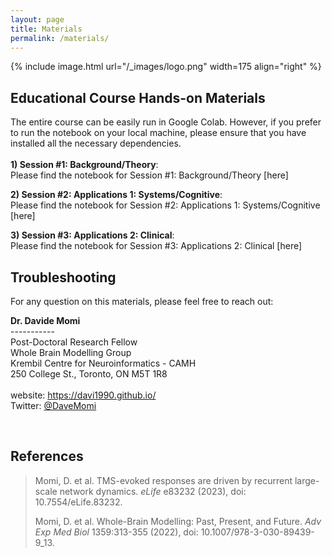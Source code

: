 ```yaml
---
layout: page
title: Materials
permalink: /materials/
---
```


{% include image.html url="/_images/logo.png" width=175 align="right" %}


## Educational Course Hands-on Materials

The entire course can be easily run in Google Colab. However, if you prefer to run the notebook on your local machine, please ensure that you have installed all the necessary dependencies.<br/>
<br/>
<strong>1) Session #1: Background/Theory</strong>:<br/>
Please find the notebook for Session #1: Background/Theory [here]<!--(https://colab.research.google.com/drive/17eAboh37Lx7NsIzp1C6ny4T3FHhCZFNv?usp=sharing)<br/> -->
<br/>
</p>
<strong>2) Session #2: Applications 1: Systems/Cognitive</strong>:<br/>
Please find the notebook for Session #2: Applications 1: Systems/Cognitive [here]
<!-- (https://colab.research.google.com/drive/1l1Ni_pKNFTpc5q9sTau1iMt3ZbIiztZd?usp=sharing)<br/> -->
<br/>
</p>
<strong>3) Session #3: Applications 2: Clinical</strong>:<br/>
Please find the notebook for Session #3: Applications 2: Clinical [here]
<!-- (https://colab.research.google.com/drive/128lBp-fjQeOAmLJ1lPP_U0kGCWJJ1Cwm?usp=sharing)<br/> -->
<br/>


## Troubleshooting
For any question on this materials, please feel free to reach out:
<p><strong>Dr. Davide Momi</strong><br>
  -----------<br>
  Post-Doctoral Research Fellow<br>
  Whole Brain Modelling Group<br>
  Krembil Centre for Neuroinformatics - CAMH<br>
  250 College St., Toronto, ON M5T 1R8<br>
  <br>
  website: <a href="https://davi1990.github.io/">https://davi1990.github.io/</a><br>
  Twitter: <a href="https://twitter.com/DaveMomi">@DaveMomi</a>
</p>
<br/>

## References

<blockquote>
  <p>Momi, D. et al. TMS-evoked responses are driven by recurrent large-scale network dynamics. <em>eLife</em> e83232 (2023), doi: 10.7554/eLife.83232.</p>
  <p>Momi, D. et al. Whole-Brain Modelling: Past, Present, and Future. <em>Adv Exp Med Biol</em> 1359:313-355 (2022), doi: 10.1007/978-3-030-89439-9_13.</p>

</blockquote>
